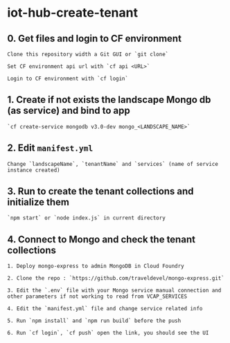 # iot-hub-create-tenant

## 0. Get files and login to CF environment

    Clone this repository width a Git GUI or `git clone`

    Set CF environment api url with `cf api <URL>`

    Login to CF environment with `cf login`


## 1. Create if not exists the landscape Mongo db (as service) and bind to app
    
    `cf create-service mongodb v3.0-dev mongo_<LANDSCAPE_NAME>`

## 2. Edit `manifest.yml`

    Change `landscapeName`, `tenantName` and `services` (name of service instance created)

## 3. Run to create the tenant collections and initialize them

    `npm start` or `node index.js` in current directory
    
## 4. Connect to Mongo and check the tenant collections

    1. Deploy mongo-express to admin MongoDB in Cloud Foundry 
    
    2. Clone the repo : `https://github.com/traveldevel/mongo-express.git`
    
    3. Edit the `.env` file with your Mongo service manual connection and other parameters if not working to read from VCAP_SERVICES
    
    4. Edit the `manifest.yml` file and change service related info
    
    5. Run `npm install` and `npm run build` before the push
    
    6. Run `cf login`, `cf push` open the link, you should see the UI
